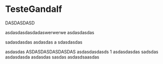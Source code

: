 # TesteGandalf

DASDASDASD

asdasdasdasdadaswerwerwe asdasdasdas

sadasdasdas
asdasdas
a
sdasdasdas

asdasdas
ASDASDASDASDASDAS
asdasdasdasds
1
asdasdasdas
sadsdas
asdasdasda
asdasdas
sasdas
asdasdsaasdas
